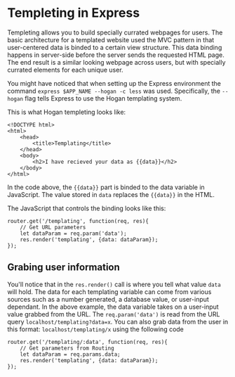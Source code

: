 # Templeting in Express

Templeting allows you to build specially currated webpages for users. The basic architecture for a templated website used the MVC pattern
in that user-centered data is binded to a certain view structure. This data binding happens in server-side before the server sends
the requested HTML page. The end result is a similar looking webpage across users, but with specially currated elements for each
unique user.

You might have noticed that when setting up the Express environment the command `express $APP_NAME --hogan -c less` was used.
Specifically, the `--hogan` flag tells Express to use the Hogan templating system.

This is what Hogan templeting looks like:

```
<!DOCTYPE html>
<html>
    <head>
        <title>Templating</title>
    </head>
    <body>
        <h2>I have recieved your data as {{data}}</h2>
    </body>
</html>
```

In the code above, the `{{data}}` part is binded to the data variable in JavaScript. The value stored in `data` replaces the
`{{data}}` in the HTML.

The JavaScript that controls the binding looks like this:
```
router.get('/templating', function(req, res){
    // Get URL parameters
    let dataParam = req.param('data');
    res.render('templating', {data: dataParam});
});
```

## Grabing user information
You'll notice that in the `res.render()` call is where you tell what value `data` will hold. The data for each templating
variable can come from various sources such as a number generated, a database value, or user-input dependant. In the above example,
the data variable takes on a user-input value grabbed from the URL. The `req.param('data')` is read from the URL query
`localhost/templating?data=x`. You can also grab data from the user in this format: `localhost/templating/x` using the following code

```
router.get('/templating/:data', function(req, res){
    // Get parameters from Routing
    let dataParam = req.params.data;
    res.render('templating', {data: dataParam});
});
```

